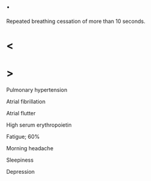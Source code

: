 # .

Repeated breathing cessation of more than 10 seconds.

# <

# >

Pulmonary hypertension

Atrial fibrillation

Atrial flutter

High serum erythropoietin

Fatigue; 60%

Morning headache

Sleepiness

Depression
